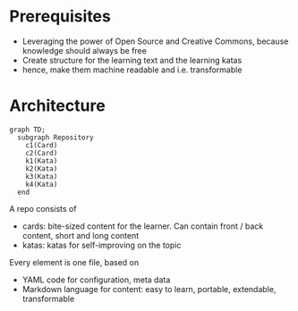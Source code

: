# Prerequisites

- Leveraging the power of Open Source and Creative Commons, because knowledge should always be free
- Create structure for the learning text and the learning katas
- hence, make them machine readable and i.e. transformable

# Architecture

```mermaid
graph TD;
  subgraph Repository
    c1(Card)
    c2(Card)
    k1(Kata)
    k2(Kata)
    k3(Kata)
    k4(Kata)
  end
```

A repo consists of

- cards: bite-sized content for the learner. Can contain front / back content, short and long content
- katas: katas for self-improving on the topic

Every element is one file, based on

- YAML code for configuration, meta data
- Markdown language for content: easy to learn, portable, extendable, transformable
